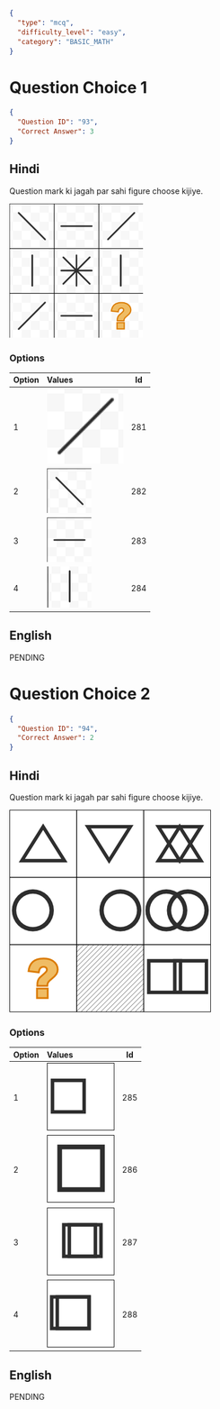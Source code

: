 ```json
{
  "type": "mcq",
  "difficulty_level": "easy",
  "category": "BASIC_MATH"
}
```

# Question Choice 1
```json
{
  "Question ID": "93",
  "Correct Answer": 3
}
```

## Hindi
Question mark ki jagah par sahi figure choose kijiye.

![](images/question_10/choice1/choice1.png)

### Options
| Option | Values                                      |Id     |
|:-------|:--------------------------------------------|:-----:|
| 1      | ![](images/question_10/choice1/option1.png) |281    |
| 2      | ![](images/question_10/choice1/option2.png) |282    |
| 3      | ![](images/question_10/choice1/option3.png) |283    |
| 4      | ![](images/question_10/choice1/option4.png) |284    |

## English
PENDING

# Question Choice 2
```json
{
  "Question ID": "94",
  "Correct Answer": 2
}
```

## Hindi
Question mark ki jagah par sahi figure choose kijiye.

![](images/question_10/choice2/choice2.png)

### Options
| Option | Values                                      |Id     |
|:-------|:--------------------------------------------|:-----:|
| 1      | ![](images/question_10/choice2/option1.png) |285    |
| 2      | ![](images/question_10/choice2/option2.png) |286    |
| 3      | ![](images/question_10/choice2/option3.png) |287    |
| 4      | ![](images/question_10/choice2/option4.png) |288    |


## English
PENDING
